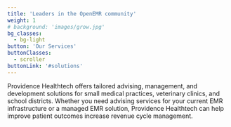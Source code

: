 ```yaml
---
title: 'Leaders in the OpenEMR community'
weight: 1
# background: 'images/grow.jpg'
bg_classes:
  - bg-light
button: 'Our Services'
buttonClasses:
  - scroller
buttonLink: '#solutions'
---
```


Providence Healthtech offers tailored advising, management, and development
solutions for small medical practices, veterinary clinics, and school districts.
Whether you need advising services for your current EMR infrastructure or a 
managed EMR solution, Providence Healthtech can help improve patient outcomes 
increase revenue cycle management.
